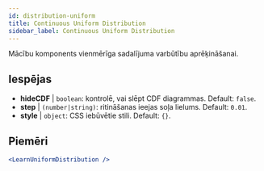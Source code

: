 ```yaml
---
id: distribution-uniform
title: Continuous Uniform Distribution
sidebar_label: Continuous Uniform Distribution
---
```


Mācību komponents vienmērīga sadalījuma varbūtību aprēķināšanai.

## Iespējas

* __hideCDF__ | `boolean`: kontrolē, vai slēpt CDF diagrammas. Default: `false`.
* __step__ | `(number|string)`: ritināšanas ieejas soļa lielums. Default: `0.01`.
* __style__ | `object`: CSS iebūvētie stili. Default: `{}`.


## Piemēri

```jsx live
<LearnUniformDistribution />
```

